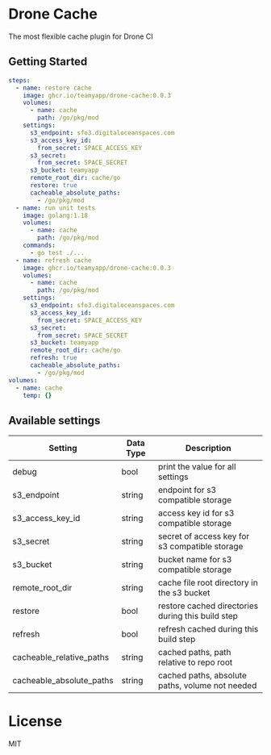 # Drone Cache
The most flexible cache plugin for Drone CI

## Getting Started
```yaml
steps:
  - name: restore cache
    image: ghcr.io/teamyapp/drone-cache:0.0.3
    volumes:
      - name: cache
        path: /go/pkg/mod
    settings:
      s3_endpoint: sfo3.digitaloceanspaces.com
      s3_access_key_id:
        from_secret: SPACE_ACCESS_KEY
      s3_secret:
        from_secret: SPACE_SECRET
      s3_bucket: teamyapp
      remote_root_dir: cache/go
      restore: true
      cacheable_absolute_paths:
        - /go/pkg/mod
  - name: run unit tests
    image: golang:1.18
    volumes:
      - name: cache
        path: /go/pkg/mod
    commands:
      - go test ./...
  - name: refresh cache
    image: ghcr.io/teamyapp/drone-cache:0.0.3
    volumes:
      - name: cache
        path: /go/pkg/mod
    settings:
      s3_endpoint: sfo3.digitaloceanspaces.com
      s3_access_key_id:
        from_secret: SPACE_ACCESS_KEY
      s3_secret:
        from_secret: SPACE_SECRET
      s3_bucket: teamyapp
      remote_root_dir: cache/go
      refresh: true
      cacheable_absolute_paths:
        - /go/pkg/mod
volumes:
  - name: cache
    temp: {}
```

## Available settings

| Setting                  | Data Type | Description                                       |
|--------------------------|-----------|---------------------------------------------------|
| debug                    | bool      | print the value for all settings                  |
| s3_endpoint              | string    | endpoint for s3 compatible storage                |
| s3_access_key_id         | string    | access key id for s3 compatible storage           |
| s3_secret                | string    | secret of access key for s3 compatible storage    |
| s3_bucket                | string    | bucket name for s3 compatible storage             |
| remote_root_dir          | string    | cache file root directory in the s3 bucket        |
| restore                  | bool      | restore cached directories during this build step |
| refresh                  | bool      | refresh cached during this build step             |
| cacheable_relative_paths | string    | cached paths, path relative to repo root          |
| cacheable_absolute_paths | string    | cached paths, absolute paths, volume not needed   |

# License
MIT